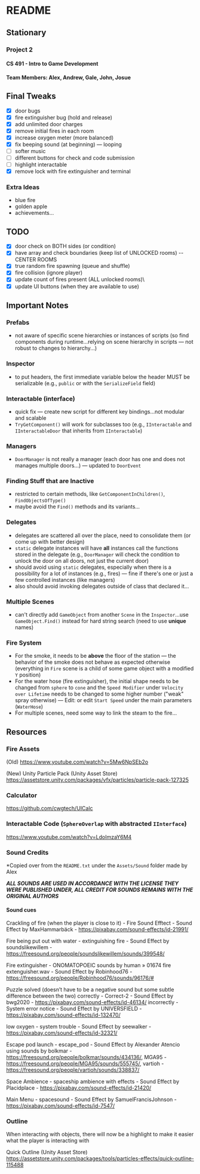 # README
## Stationary
### Project 2
#### CS 491 - Intro to Game Development
#### Team Members: Alex, Andrew, Gale, John, Josue

## Final Tweaks 

- [x] door bugs
- [x] fire extinguisher bug (hold and release)
- [x] add unlimited door charges
- [x] remove initial fires in each room
- [x] increase oxygen meter (more balanced)
- [x] fix beeping sound (at beginning) &mdash; looping
- [ ] softer music
- [ ] different buttons for check and code submission
- [ ] highlight interactable
- [x] remove lock with fire extinguisher and terminal

### Extra Ideas

- blue fire
- golden apple
- achievements...

## TODO

- [x] door check on BOTH sides (or condition)
- [x] have array and check boundaries (keep list of UNLOCKED rooms) -- CENTER ROOMS
- [x] true random fire spawning (queue and shuffle)
- [x] fire collision (ignore player)
- [x] update count of fires present (ALL unlocked rooms)\
- [x] update UI buttons (when they are available to use)

## Important Notes

### Prefabs

- not aware of specific scene hierarchies or instances of scripts (so find components during runtime...relying on scene hierarchy in scripts &mdash; not robust to changes to hierarchy...)

### Inspector

- to put headers, the first immediate variable below the header MUST be serializable (e.g., `public` or with the `SerializeField` field)

### Interactable (interface)

- quick fix &mdash; create new script for different key bindings...not modular and scalable
- `TryGetComponent()` will work for subclasses too (e.g., `IInteractable` and `IInteractableDoor` that inherits from `IInteractable`)

### Managers

- `DoorManager` is not really a manager (each door has one and does not manages multiple doors...) &mdash; updated to `DoorEvent`

### Finding Stuff that are Inactive

- restricted to certain methods, like `GetComponentInChildren()`, `FindObjectsOfType()`
- maybe avoid the `Find()` methods and its variants...

### Delegates

- delegates are scattered all over the place, need to consolidate them (or come up with better design)
- `static` delegate instances will have **all** instances call the functions stored in the delegate (e.g., `DoorManager` will check the condition to unlock the door on all doors, not just the current door)
- should avoid using `static` delegates, especially when there is a possibility for a lot of instances (e.g., fires) &mdash; fine if there's one or just a few controlled instances (like managers)
- also should avoid invoking delegates outside of class that declared it...

### Multiple Scenes

- can't directly add `GameObject` from another `Scene` in the `Inspector`...use `GameObject.Find()` instead for hard string search (need to use **unique** names)

### Fire System

- For the smoke, it needs to be **above** the floor of the station &mdash; the behavior of the smoke does not behave as expected otherwise (everything in `Fire` scene is a child of some game object with a modified `Y` position)
- For the water hose (fire extinguisher), the initial shape needs to be changed from `sphere` to `cone` and the `Speed Modifier` under `Velocity over Lifetime` needs to be changed to some higher number ("weak" spray otherwise) &mdash; Edit: or edit `Start Speed` under the main parameters (`WaterHose`)
- For multiple scenes, need some way to link the steam to the fire...

## Resources

### Fire Assets

(Old)
https://www.youtube.com/watch?v=5Mw6NpSEb2o

(New)
Unity Particle Pack (Unity Asset Store)
https://assetstore.unity.com/packages/vfx/particles/particle-pack-127325

### Calculator

https://github.com/cwgtech/UICalc

### Interactable Code (`SphereOverlap` with abstracted `IInterface`)

https://www.youtube.com/watch?v=LdoImzaY6M4

### Sound Credits

*Copied over from the `README.txt` under the `Assets/Sound` folder made by Alex

***ALL SOUNDS ARE USED IN ACCORDANCE WITH THE LICENSE THEY WERE PUBLISHED UNDER, ALL CREDIT FOR SOUNDS REMAINS WITH 
THE ORIGINAL AUTHORS***

#### Sound cues

Crackling of fire (when the player is close to it) - Fire Sound Efftect - Sound Effect by MaxHammarbäck - https://pixabay.com/sound-effects/id-21991/

Fire being put out with water - extinguishing fire - Sound Effect by soundslikewillem - https://freesound.org/people/soundslikewillem/sounds/399548/

Fire extinguisher - ONOMATOPOEIC sounds by human » 01674 fire extenguisher.wav - Sound Effect by Robinhood76 - https://freesound.org/people/Robinhood76/sounds/96176/#

Puzzle solved (doesn’t have to be a negative sound but some subtle difference between the two)
correctly - Correct-2 - Sound Effect by bwg2020 - https://pixabay.com/sound-effects/id-46134/
incorrectly - System error notice - Sound Effect by UNIVERSFIELD - https://pixabay.com/sound-effects/id-132470/

low oxygen - system trouble - Sound Effect by seewalker - https://pixabay.com/sound-effects/id-32321/

Escape pod launch - escape_pod - Sound Effect by Alexander Atencio using sounds by bolkmar - https://freesound.org/people/bolkmar/sounds/434136/, MGA95 - https://freesound.org/people/MGA95/sounds/555745/, vartioh - https://freesound.org/people/vartioh/sounds/338837/

Space Ambience - spaceship ambience with effects - Sound Effect by Placidplace - https://pixabay.com/sound-effects/id-21420/

Main Menu - spacesound - Sound Effect by SamuelFrancisJohnson - https://pixabay.com/sound-effects/id-7547/

### Outline

When interacting with objects, there will now be a highlight to make it easier what the player is interacting with

Quick Outline (Unity Asset Store)
https://assetstore.unity.com/packages/tools/particles-effects/quick-outline-115488
